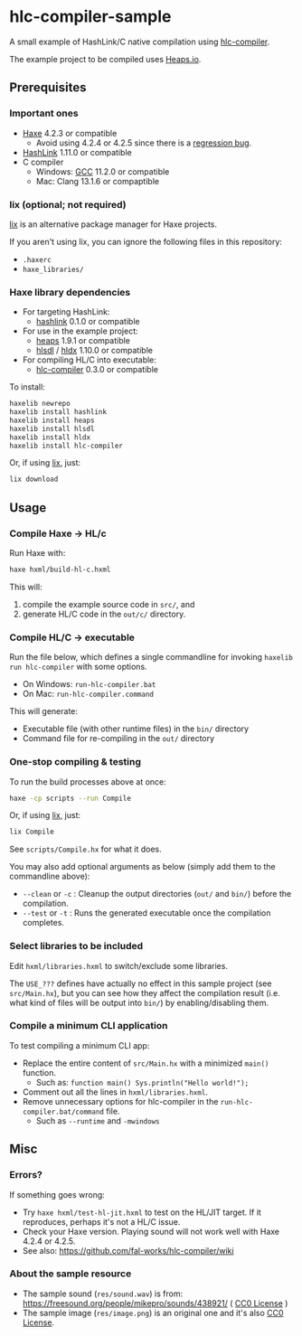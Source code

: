 # hlc-compiler-sample

A small example of HashLink/C native compilation using [hlc-compiler](https://github.com/fal-works/hlc-compiler).

The example project to be compiled uses [Heaps.io](https://heaps.io/).


## Prerequisites

### Important ones

- [Haxe](https://haxe.org/) 4.2.3 or compatible
    - Avoid using 4.2.4 or 4.2.5 since there is a [regression bug](https://github.com/HaxeFoundation/haxe/issues/10682).
- [HashLink](https://hashlink.haxe.org/) 1.11.0 or compatible
- C compiler
    - Windows: [GCC](https://gcc.gnu.org/) 11.2.0 or compatible
    - Mac: Clang 13.1.6 or compaptible

### lix (optional; not required)

[lix](https://github.com/lix-pm/lix.client) is an alternative package manager for Haxe projects.

If you aren't using lix, you can ignore the following files in this repository:

- `.haxerc`
- `haxe_libraries/`

### Haxe library dependencies

- For targeting HashLink:
    - [hashlink](https://lib.haxe.org/p/hashlink) 0.1.0 or compatible
- For use in the example project:
    - [heaps](https://heaps.io/) 1.9.1 or compatible
    - [hlsdl](https://lib.haxe.org/p/hlsdl/) / [hldx](https://lib.haxe.org/p/hldx/) 1.10.0 or compatible
- For compiling HL/C into executable:
    - [hlc-compiler](https://lib.haxe.org/p/hlc-compiler/) 0.3.0 or compatible

To install:

```sh
haxelib newrepo
haxelib install hashlink
haxelib install heaps
haxelib install hlsdl
haxelib install hldx
haxelib install hlc-compiler
```

Or, if using [lix](https://github.com/lix-pm/lix.client), just:

```sh
lix download
```


## Usage

### Compile Haxe -> HL/c

Run Haxe with:

```sh
haxe hxml/build-hl-c.hxml
```

This will:

1. compile the example source code in `src/`, and
2. generate HL/C code in the `out/c/` directory.

### Compile HL/C -> executable

Run the file below, which defines a single commandline for invoking `haxelib run hlc-compiler` with some options.

- On Windows: `run-hlc-compiler.bat`
- On Mac: `run-hlc-compiler.command`

This will generate:

- Executable file (with other runtime files) in the `bin/` directory
- Command file for re-compiling in the `out/` directory

### One-stop compiling & testing

To run the build processes above at once:

```sh
haxe -cp scripts --run Compile
```

Or, if using [lix](https://github.com/lix-pm/lix.client), just:

```sh
lix Compile
```

See `scripts/Compile.hx` for what it does.

You may also add optional arguments as below (simply add them to the commandline above):

- `--clean` or `-c` : Cleanup the output directories (`out/` and `bin/`) before the compilation.
- `--test` or `-t` : Runs the generated executable once the compilation completes.

### Select libraries to be included

Edit `hxml/libraries.hxml` to switch/exclude some libraries.

The `USE_???` defines have actually no effect in this sample project (see `src/Main.hx`), but you can see how they affect the compilation result (i.e. what kind of files will be output into `bin/`) by enabling/disabling them.

### Compile a minimum CLI application

To test compiling a minimum CLI app:

- Replace the entire content of `src/Main.hx` with a minimized `main()` function.
    - Such as: `function main() Sys.println("Hello world!");`
- Comment out all the lines in `hxml/libraries.hxml`.
- Remove unnecessary options for hlc-compiler in the `run-hlc-compiler.bat/command` file.
    - Such as `--runtime` and `-mwindows`


## Misc

### Errors?

If something goes wrong:

- Try `haxe hxml/test-hl-jit.hxml` to test on the HL/JIT target. If it reproduces, perhaps it's not a HL/C issue.
- Check your Haxe version. Playing sound will not work well with Haxe 4.2.4 or 4.2.5.
- See also: <https://github.com/fal-works/hlc-compiler/wiki>

### About the sample resource

- The sample sound (`res/sound.wav`) is from: <https://freesound.org/people/mikepro/sounds/438921/> ( [CC0 License](https://creativecommons.org/publicdomain/zero/1.0/) )
- The sample image (`res/image.png`) is an original one and it's also [CC0 License](https://creativecommons.org/publicdomain/zero/1.0/).
